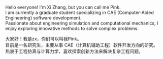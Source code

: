 Hello everyone! I'm Xi Zhang, but you can call me Pink.  
I am currently a graduate student specializing in CAE (Computer-Aided Engineering) software development.  
Passionate about engineering simulation and computational mechanics, I enjoy exploring innovative methods to solve complex problems.  

大家好！我是zx，你们可以叫我Pink。  
目前是一名研究生，主要从事 CAE（计算机辅助工程）软件开发方向的研究。  
热衷于工程仿真与计算力学，喜欢探索创新方法来解决复杂工程问题。  
